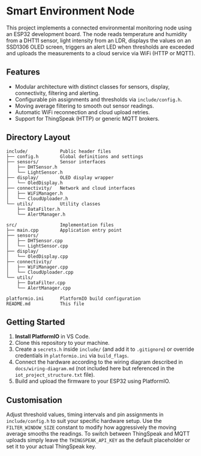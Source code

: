 # Smart Environment Node

This project implements a connected environmental monitoring node using an
ESP32 development board. The node reads temperature and humidity from a
DHT11 sensor, light intensity from an LDR, displays the values on an
SSD1306 OLED screen, triggers an alert LED when thresholds are exceeded
and uploads the measurements to a cloud service via WiFi (HTTP or MQTT).

## Features

- Modular architecture with distinct classes for sensors, display,
  connectivity, filtering and alerting.
- Configurable pin assignments and thresholds via `include/config.h`.
- Moving average filtering to smooth out sensor readings.
- Automatic WiFi reconnection and cloud upload retries.
- Support for ThingSpeak (HTTP) or generic MQTT brokers.

## Directory Layout

```
include/            Public header files
├── config.h        Global definitions and settings
├── sensors/        Sensor interfaces
│   ├── DHTSensor.h
│   └── LightSensor.h
├── display/        OLED display wrapper
│   └── OledDisplay.h
├── connectivity/   Network and cloud interfaces
│   ├── WiFiManager.h
│   └── CloudUploader.h
└── utils/          Utility classes
    ├── DataFilter.h
    └── AlertManager.h

src/                Implementation files
├── main.cpp        Application entry point
├── sensors/
│   ├── DHTSensor.cpp
│   └── LightSensor.cpp
├── display/
│   └── OledDisplay.cpp
├── connectivity/
│   ├── WiFiManager.cpp
│   └── CloudUploader.cpp
└── utils/
    ├── DataFilter.cpp
    └── AlertManager.cpp

platformio.ini      PlatformIO build configuration
README.md           This file
```

## Getting Started

1. **Install PlatformIO** in VS Code.
2. Clone this repository to your machine.
3. Create a `secrets.h` inside `include/` (and add it to `.gitignore`) or
   override credentials in `platformio.ini` via `build_flags`.
4. Connect the hardware according to the wiring diagram described in
   `docs/wiring-diagram.md` (not included here but referenced in the
   `iot_project_structure.txt` file).
5. Build and upload the firmware to your ESP32 using PlatformIO.

## Customisation

Adjust threshold values, timing intervals and pin assignments in
`include/config.h` to suit your specific hardware setup. Use the
`FILTER_WINDOW_SIZE` constant to modify how aggressively the moving
average smooths the readings. To switch between ThingSpeak and MQTT
uploads simply leave the `THINGSPEAK_API_KEY` as the default placeholder
or set it to your actual ThingSpeak key.
